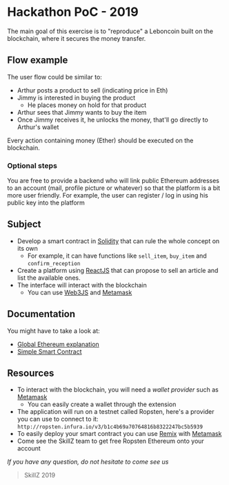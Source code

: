 

# Hackathon PoC - 2019

The main goal of this exercise is to "reproduce" a Leboncoin built on the blockchain, where it secures the money transfer.

## Flow example

The user flow could be similar to:

- Arthur posts a product to sell (indicating price in Eth)
- Jimmy is interested in buying the product
  - He places money on hold for that product
- Arthur sees that Jimmy wants to buy the item
- Once Jimmy receives it, he unlocks the money, that'll go directly to Arthur's wallet

Every action containing money (Ether) should be executed on the blockchain.

### Optional steps

You are free to provide a backend who will link public Ethereum addresses to an account (mail, profile picture or whatever) so that the platform is a bit more user friendly.
For example, the user can register / log in using his public key into the platform

## Subject

- Develop a smart contract in [Solidity](https://solidity.readthedocs.io/en/v0.5.7/) that can rule the whole concept on its own
  - For example, it can have functions like `sell_item`, `buy_item` and `confirm_reception`
- Create a platform using [ReactJS](https://reactjs.org/) that can propose to sell an article and list the available ones.
- The interface will interact with the blockchain
  -  You can use [Web3JS](https://github.com/ethereum/web3.js/) and [Metamask](https://metamask.io/)

## Documentation

You might have to take a look at:

- [Global Ethereum explanation](https://medium.com/@ConsenSys/a-101-noob-intro-to-programming-smart-contracts-on-ethereum-695d15c1dab4)
- [Simple Smart Contract](https://solidity.readthedocs.io/en/v0.5.7/introduction-to-smart-contracts.html)

## Resources

- To interact with the blockchain, you will need a _wallet provider_ such as [Metamask](https://metamask.io/)
  - You can easily create a wallet through the extension
- The application will run on a testnet called Ropsten, here's a provider you can use to connect to it: `http://ropsten.infura.io/v3/b1c4b69a70764816b8322247bc5b5939`
- To easily deploy your smart contract you can use [Remix](https://remix.ethereum.org) with [Metamask](https://metamask.io/)
- Come see the SkillZ team to get free Ropsten Ethereum onto your account

_If you have any question, do not hesitate to come see us_

> SkillZ 2019
